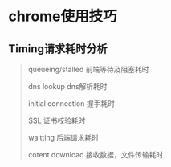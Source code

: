 # chrome使用技巧

## Timing请求耗时分析

>queueing/stalled
>前端等待及阻塞耗时
>
>dns lookup
>dns解析耗时
>
>initial connection
>握手耗时
>
>SSL
>证书校验耗时
>
>waitting
>后端请求耗时
>
>cotent download
>接收数据，文件传输耗时